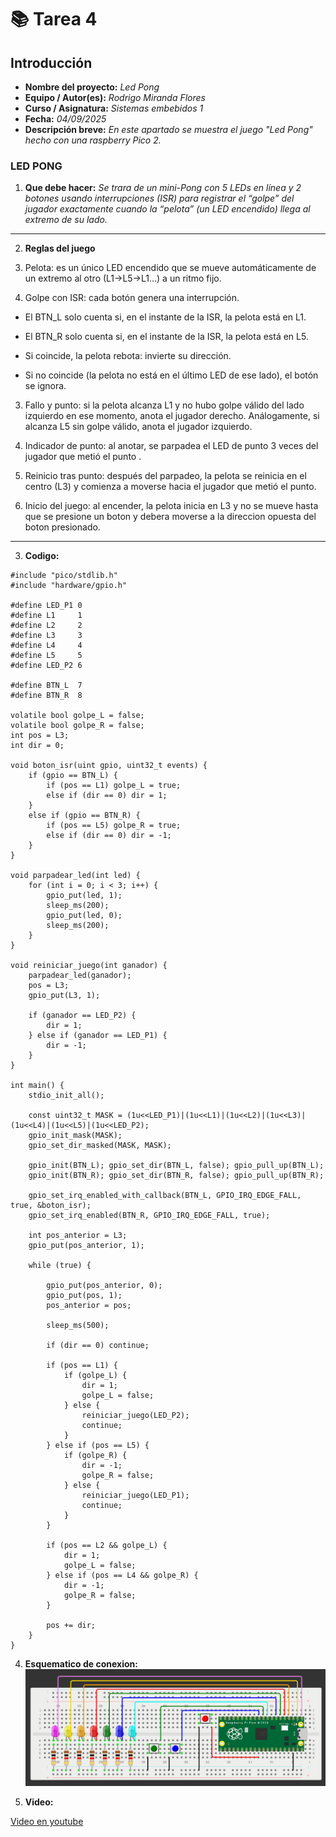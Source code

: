 # 📚 **Tarea 4**

## **Introducción**

- **Nombre del proyecto:** _Led Pong_  
- **Equipo / Autor(es):** _Rodrigo Miranda Flores_  
- **Curso / Asignatura:** _Sistemas embebidos 1_  
- **Fecha:** _04/09/2025_  
- **Descripción breve:** _En este apartado se muestra el juego "Led Pong" hecho con una raspberry Pico 2._
### **LED PONG**

1) **Que debe hacer:**
_Se trara de un mini-Pong con 5 LEDs en línea y 2 botones usando interrupciones (ISR) para registrar el “golpe” del jugador exactamente cuando la “pelota” (un LED encendido) llega al extremo de su lado._

---

2) **Reglas del juego**

1) Pelota: es un único LED encendido que se mueve automáticamente de un extremo al otro (L1→L5→L1…) a un ritmo fijo.

2) Golpe con ISR: cada botón genera una interrupción.

* El BTN_L solo cuenta si, en el instante de la ISR, la pelota está en L1.

* El BTN_R solo cuenta si, en el instante de la ISR, la pelota está en L5.

* Si coincide, la pelota rebota: invierte su dirección.

* Si no coincide (la pelota no está en el último LED de ese lado), el botón se ignora.

3) Fallo y punto: si la pelota alcanza L1 y no hubo golpe válido del lado izquierdo en ese momento, anota el jugador derecho. Análogamente, si alcanza L5 sin golpe válido, anota el jugador izquierdo.

4) Indicador de punto: al anotar, se parpadea el LED de punto 3 veces del jugador que metió el punto .

5) Reinicio tras punto: después del parpadeo, la pelota se reinicia en el centro (L3) y comienza a moverse hacia el jugador que metió el punto.

6) Inicio del juego: al encender, la pelota inicia en L3 y no se mueve hasta que se presione un boton y debera moverse a la direccion opuesta del boton presionado.

---

3) **Codigo:**
```
#include "pico/stdlib.h"
#include "hardware/gpio.h"
 
#define LED_P1 0
#define L1     1
#define L2     2
#define L3     3
#define L4     4
#define L5     5
#define LED_P2 6
 
#define BTN_L  7
#define BTN_R  8
 
volatile bool golpe_L = false;
volatile bool golpe_R = false;
int pos = L3;
int dir = 0;
 
void boton_isr(uint gpio, uint32_t events) {
    if (gpio == BTN_L) {
        if (pos == L1) golpe_L = true;
        else if (dir == 0) dir = 1;
    }
    else if (gpio == BTN_R) {
        if (pos == L5) golpe_R = true;
        else if (dir == 0) dir = -1;
    }
}
 
void parpadear_led(int led) {
    for (int i = 0; i < 3; i++) {
        gpio_put(led, 1);
        sleep_ms(200);
        gpio_put(led, 0);
        sleep_ms(200);
    }
}
 
void reiniciar_juego(int ganador) {
    parpadear_led(ganador);
    pos = L3;
    gpio_put(L3, 1);
   
    if (ganador == LED_P2) {
        dir = 1;
    } else if (ganador == LED_P1) {
        dir = -1;
    }
}
 
int main() {
    stdio_init_all();
 
    const uint32_t MASK = (1u<<LED_P1)|(1u<<L1)|(1u<<L2)|(1u<<L3)|(1u<<L4)|(1u<<L5)|(1u<<LED_P2);
    gpio_init_mask(MASK);
    gpio_set_dir_masked(MASK, MASK);
 
    gpio_init(BTN_L); gpio_set_dir(BTN_L, false); gpio_pull_up(BTN_L);
    gpio_init(BTN_R); gpio_set_dir(BTN_R, false); gpio_pull_up(BTN_R);
 
    gpio_set_irq_enabled_with_callback(BTN_L, GPIO_IRQ_EDGE_FALL, true, &boton_isr);
    gpio_set_irq_enabled(BTN_R, GPIO_IRQ_EDGE_FALL, true);
 
    int pos_anterior = L3;
    gpio_put(pos_anterior, 1);
 
    while (true) {
 
        gpio_put(pos_anterior, 0);
        gpio_put(pos, 1);
        pos_anterior = pos;
 
        sleep_ms(500);
 
        if (dir == 0) continue;
 
        if (pos == L1) {
            if (golpe_L) {
                dir = 1;
                golpe_L = false;
            } else {
                reiniciar_juego(LED_P2);
                continue;
            }
        } else if (pos == L5) {
            if (golpe_R) {
                dir = -1;
                golpe_R = false;
            } else {
                reiniciar_juego(LED_P1);
                continue;
            }
        }
 
        if (pos == L2 && golpe_L) {
            dir = 1;
            golpe_L = false;
        } else if (pos == L4 && golpe_R) {
            dir = -1;
            golpe_R = false;
        }
 
        pos += dir;
    }
}
```

4) **Esquematico de conexion:**
![Esquema de conexión](T4.png)

5) **Video:**

[Video en youtube](https://youtube.com/shorts/lCiT8hK5L0s)